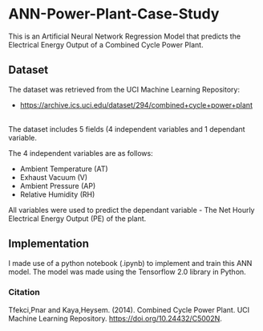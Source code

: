 # ANN-Power-Plant-Case-Study
This is an Artificial Neural Network Regression Model that predicts the Electrical Energy Output of a Combined Cycle Power Plant.

## Dataset
The dataset was retrieved from the UCI Machine Learning Repository:<br>
- https://archive.ics.uci.edu/dataset/294/combined+cycle+power+plant
<br>
The dataset includes 5 fields (4 independent variables and 1 dependant variable.

The 4 independent variables are as follows:
* Ambient Temperature (AT)
* Exhaust Vacuum (V)
* Ambient Pressure (AP)
* Relative Humidity (RH)


All variables were used to predict the dependant variable - The Net Hourly Electrical Energy Output (PE) of the plant.

## Implementation
I made use of a python notebook (.ipynb) to implement and train this ANN model. The model was made using the Tensorflow 2.0 library in Python.

### Citation
Tfekci,Pnar and Kaya,Heysem. (2014). Combined Cycle Power Plant. UCI Machine Learning Repository. https://doi.org/10.24432/C5002N.
